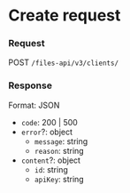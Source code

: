# Create request

### Request

POST `/files-api/v3/clients/`

### Response

Format: JSON

- `code`: 200 | 500
- `error`?: object
	- `message`: string
	- `reason`: string
- `content`?: object
	- `id`: string
  - `apiKey`: string
